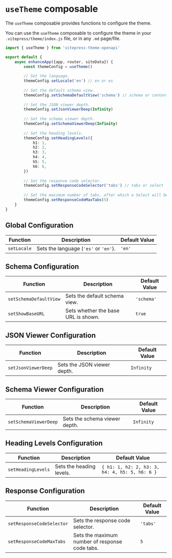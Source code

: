 # `useTheme` composable

The `useTheme` composable provides functions to configure the theme.

You can use the `useTheme` composable to configure the theme in your `.vitepress/theme/index.js` file, or in any `.md` page/file.

```ts
import { useTheme } from 'vitepress-theme-openapi'

export default {
    async enhanceApp({app, router, siteData}) {
        const themeConfig = useTheme()
        
        // Set the language.
        themeConfig.setLocale('en') // en or es
        
        // Set the default schema view.
        themeConfig.setSchemaDefaultView('schema') // schema or contentType
        
        // Set the JSON viewer depth.
        themeConfig.setJsonViewerDeep(Infinity)
        
        // Set the schema viewer depth.
        themeConfig.setSchemaViewerDeep(Infinity)
        
        // Set the heading levels.
        themeConfig.setHeadingLevels({
            h1: 1,
            h2: 2,
            h3: 3,
            h4: 4,
            h5: 5,
            h6: 6,
        })
        
        // Set the response code selector.
        themeConfig.setResponseCodeSelector('tabs') // tabs or select
        
        // Set the maximum number of tabs, after which a Select will be shown.
        themeConfig.setResponseCodeMaxTabs(5)
    }
}
```

## Global Configuration

| Function    | Description                           | Default Value |
|-------------|---------------------------------------|---------------|
| `setLocale` | Sets the language (`'es'` or `'en'`). | `'en'`        |

## Schema Configuration

| Function               | Description                         | Default Value |
|------------------------|-------------------------------------|---------------|
| `setSchemaDefaultView` | Sets the default schema view.       | `'schema'`    |
| `setShowBaseURL`       | Sets whether the base URL is shown. | `true`        |

## JSON Viewer Configuration

| Function            | Description                 | Default Value |
|---------------------|-----------------------------|---------------|
| `setJsonViewerDeep` | Sets the JSON viewer depth. | `Infinity`    |

## Schema Viewer Configuration

| Function              | Description                   | Default Value |
|-----------------------|-------------------------------|---------------|
| `setSchemaViewerDeep` | Sets the schema viewer depth. | `Infinity`    |

## Heading Levels Configuration

| Function           | Description              | Default Value                                  |
|--------------------|--------------------------|------------------------------------------------|
| `setHeadingLevels` | Sets the heading levels. | `{ h1: 1, h2: 2, h3: 3, h4: 4, h5: 5, h6: 6 }` |

## Response Configuration

| Function                  | Description                                    | Default Value |
|---------------------------|------------------------------------------------|---------------|
| `setResponseCodeSelector` | Sets the response code selector.               | `'tabs'`      |
| `setResponseCodeMaxTabs`  | Sets the maximum number of response code tabs. | `5`           |

